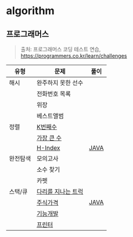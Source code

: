 # algorithm

## 프로그래머스
>출처: 프로그래머스 코딩 테스트 연습, https://programmers.co.kr/learn/challenges

|유형|문제|풀이|
|------|---|---|
|해시|완주하지 못한 선수| |
| |전화번호 목록| |
| |위장| |
| |베스트앨범| |
|정렬|[K번째수](https://programmers.co.kr/learn/courses/30/lessons/42748)| |
| |[가장 큰 수](https://programmers.co.kr/learn/courses/30/lessons/42746)| |
| |[H-Index](https://programmers.co.kr/learn/courses/30/lessons/42747)|[JAVA](https://github.com/sangminK/algorithm/blob/main/programmers/lv2_h_index.java)|
|완전탐색|모의고사| |
| |소수 찾기| |
| |카펫| |
|스택/큐|[다리를 지나는 트럭](https://programmers.co.kr/learn/courses/30/lessons/42583)| |
| |[주식가격](https://programmers.co.kr/learn/courses/30/lessons/42584)|[JAVA](https://github.com/sangminK/algorithm/blob/main/programmers/lv2_stock_price.java)|
| |[기능개발](https://programmers.co.kr/learn/courses/30/lessons/42586)| |
| |[프린터](https://programmers.co.kr/learn/courses/30/lessons/42587)| |
